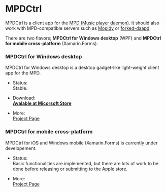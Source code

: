 # MPDCtrl

MPDCtrl is a client app for the [MPD (Music player daemon)](http://www.musicpd.org/). It should also work with MPD-compatible servers such as [Mopidy](https://www.mopidy.com/) or [forked-daapd](http://ejurgensen.github.io/forked-daapd/). 
  
There are two flavors; **MPDCtrl for Windows desktop** (WPF) and **MPDCtrl for mobile cross-platform** (Xamarin.Forms).  

### MPDCtrl for Windows desktop

MPDCtrl for Windows desktop is a desktop gadget-like light-weight client app for the MPD.   

- Status:  
Stable.

- Download:  
__[Avalable at Micorsoft Store](https://www.microsoft.com/store/apps/9NV2BBJ82BRX)__
  
- More:  
[Project Page](https://torum.github.io/MPDCtrl/)

   
### MPDCtrl for mobile cross-platform

MPDCtrl for iOS and Windows mobile (Xamarin.Forms) is currently under developement.   
  
- Status:  
Basic functionalities are implemented, but there are lots of work to be done before releasing or submitting to the Apple store.  

- More:  
[Project Page](https://torum.github.io/MPDCtrl/)

